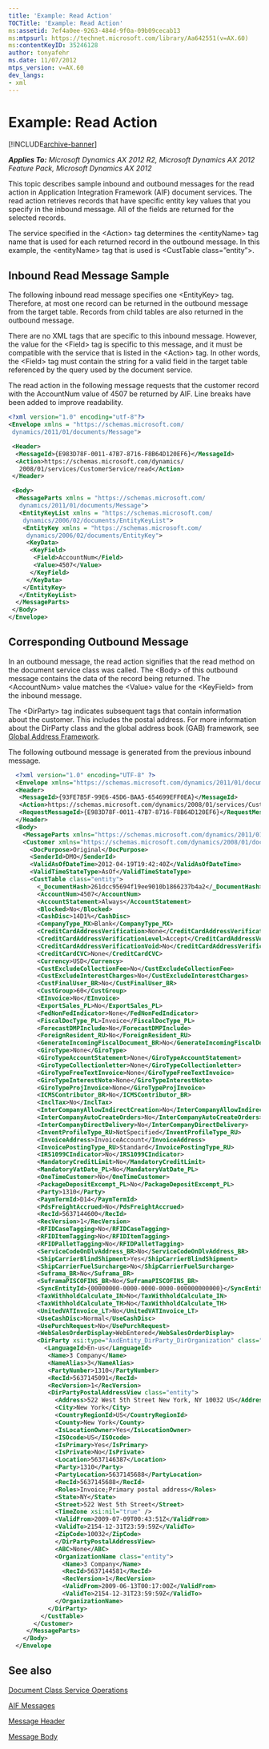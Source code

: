 ```yaml
---
title: 'Example: Read Action'
TOCTitle: 'Example: Read Action'
ms:assetid: 7ef4a0ee-9263-484d-9f0a-09b09cecab13
ms:mtpsurl: https://technet.microsoft.com/library/Aa642551(v=AX.60)
ms:contentKeyID: 35246128
author: tonyafehr
ms.date: 11/07/2012
mtps_version: v=AX.60
dev_langs:
- xml
---
```


# Example: Read Action 


[!INCLUDE[archive-banner](includes/archive-banner.md)]


_**Applies To:** Microsoft Dynamics AX 2012 R2, Microsoft Dynamics AX 2012 Feature Pack, Microsoft Dynamics AX 2012_

This topic describes sample inbound and outbound messages for the read action in Application Integration Framework (AIF) document services. The read action retrieves records that have specific entity key values that you specify in the inbound message. All of the fields are returned for the selected records.

The service specified in the \<Action\> tag determines the \<entityName\> tag name that is used for each returned record in the outbound message. In this example, the \<entityName\> tag that is used is \<CustTable class=”entity”\>.

## Inbound Read Message Sample

The following inbound read message specifies one \<EntityKey\> tag. Therefore, at most one record can be returned in the outbound message from the target table. Records from child tables are also returned in the outbound message.

There are no XML tags that are specific to this inbound message. However, the value for the \<Field\> tag is specific to this message, and it must be compatible with the service that is listed in the \<Action\> tag. In other words, the \<Field\> tag must contain the string for a valid field in the target table referenced by the query used by the document service.

The read action in the following message requests that the customer record with the AccountNum value of 4507 be returned by AIF. Line breaks have been added to improve readability.

``` xml
<?xml version="1.0" encoding="utf-8"?>
<Envelope xmlns = "https://schemas.microsoft.com/
 dynamics/2011/01/documents/Message">

 <Header>
  <MessageId>{E983D78F-0011-47B7-8716-F8B64D120EF6}</MessageId>
  <Action>https://schemas.microsoft.com/dynamics/
   2008/01/services/CustomerService/read</Action>
 </Header>

 <Body>
  <MessageParts xmlns = "https://schemas.microsoft.com/
   dynamics/2011/01/documents/Message">
   <EntityKeyList xmlns = "https://schemas.microsoft.com/
    dynamics/2006/02/documents/EntityKeyList">
    <EntityKey xmlns = "https://schemas.microsoft.com/
     dynamics/2006/02/documents/EntityKey">
     <KeyData>
      <KeyField>
       <Field>AccountNum</Field>
       <Value>4507</Value>
      </KeyField>
     </KeyData>
    </EntityKey>
   </EntityKeyList>
  </MessageParts>
 </Body>
</Envelope>
```

## Corresponding Outbound Message

In an outbound message, the read action signifies that the read method on the document service class was called. The \<Body\> of this outbound message contains the data of the record being returned. The \<AccountNum\> value matches the \<Value\> value for the \<KeyField\> from the inbound message.

The \<DirParty\> tag indicates subsequent tags that contain information about the customer. This includes the postal address. For more information about the DirParty class and the global address book (GAB) framework, see [Global Address Framework](https://technet.microsoft.com/library/hh608233\(v=ax.60\)).

The following outbound message is generated from the previous inbound message.

``` xml
  <?xml version="1.0" encoding="UTF-8" ?> 
  <Envelope xmlns="https://schemas.microsoft.com/dynamics/2011/01/documents/Message">
  <Header>
   <MessageId>{93FE7B5F-99E6-45D6-BAA5-654699EFF0EA}</MessageId> 
   <Action>https://schemas.microsoft.com/dynamics/2008/01/services/CustomerService/read</Action> 
   <RequestMessageId>{E983D78F-0011-47B7-8716-F8B64D120EF6}</RequestMessageId> 
  </Header>
  <Body>
    <MessageParts xmlns="https://schemas.microsoft.com/dynamics/2011/01/documents/Message">
    <Customer xmlns="https://schemas.microsoft.com/dynamics/2008/01/documents/Customer">
      <DocPurpose>Original</DocPurpose> 
      <SenderId>DMO</SenderId> 
      <ValidAsOfDateTime>2012-04-19T19:42:40Z</ValidAsOfDateTime> 
      <ValidTimeStateType>AsOf</ValidTimeStateType> 
      <CustTable class="entity">
        <_DocumentHash>261dcc95694f19ee9010b1866237b4a2</_DocumentHash> 
        <AccountNum>4507</AccountNum> 
        <AccountStatement>Always</AccountStatement> 
        <Blocked>No</Blocked> 
        <CashDisc>14D1%</CashDisc> 
        <CompanyType_MX>Blank</CompanyType_MX> 
        <CreditCardAddressVerification>None</CreditCardAddressVerification> 
        <CreditCardAddressVerificationLevel>Accept</CreditCardAddressVerificationLevel> 
        <CreditCardAddressVerificationVoid>No</CreditCardAddressVerificationVoid> 
        <CreditCardCVC>None</CreditCardCVC> 
        <Currency>USD</Currency> 
        <CustExcludeCollectionFee>No</CustExcludeCollectionFee> 
        <CustExcludeInterestCharges>No</CustExcludeInterestCharges> 
        <CustFinalUser_BR>No</CustFinalUser_BR> 
        <CustGroup>60</CustGroup> 
        <EInvoice>No</EInvoice> 
        <ExportSales_PL>No</ExportSales_PL> 
        <FedNonFedIndicator>None</FedNonFedIndicator> 
        <FiscalDocType_PL>Invoice</FiscalDocType_PL> 
        <ForecastDMPInclude>No</ForecastDMPInclude> 
        <ForeignResident_RU>No</ForeignResident_RU> 
        <GenerateIncomingFiscalDocument_BR>No</GenerateIncomingFiscalDocument_BR> 
        <GiroType>None</GiroType> 
        <GiroTypeAccountStatement>None</GiroTypeAccountStatement> 
        <GiroTypeCollectionletter>None</GiroTypeCollectionletter> 
        <GiroTypeFreeTextInvoice>None</GiroTypeFreeTextInvoice> 
        <GiroTypeInterestNote>None</GiroTypeInterestNote> 
        <GiroTypeProjInvoice>None</GiroTypeProjInvoice> 
        <ICMSContributor_BR>No</ICMSContributor_BR> 
        <InclTax>No</InclTax> 
        <InterCompanyAllowIndirectCreation>No</InterCompanyAllowIndirectCreation> 
        <InterCompanyAutoCreateOrders>No</InterCompanyAutoCreateOrders> 
        <InterCompanyDirectDelivery>No</InterCompanyDirectDelivery> 
        <InventProfileType_RU>NotSpecified</InventProfileType_RU> 
        <InvoiceAddress>InvoiceAccount</InvoiceAddress> 
        <InvoicePostingType_RU>Standard</InvoicePostingType_RU> 
        <IRS1099CIndicator>No</IRS1099CIndicator> 
        <MandatoryCreditLimit>No</MandatoryCreditLimit> 
        <MandatoryVatDate_PL>No</MandatoryVatDate_PL> 
        <OneTimeCustomer>No</OneTimeCustomer> 
        <PackageDepositExcempt_PL>No</PackageDepositExcempt_PL> 
        <Party>1310</Party> 
        <PaymTermId>D14</PaymTermId> 
        <PdsFreightAccrued>No</PdsFreightAccrued> 
        <RecId>5637144600</RecId> 
        <RecVersion>1</RecVersion> 
        <RFIDCaseTagging>No</RFIDCaseTagging> 
        <RFIDItemTagging>No</RFIDItemTagging> 
        <RFIDPalletTagging>No</RFIDPalletTagging> 
        <ServiceCodeOnDlvAddress_BR>No</ServiceCodeOnDlvAddress_BR> 
        <ShipCarrierBlindShipment>Yes</ShipCarrierBlindShipment> 
        <ShipCarrierFuelSurcharge>No</ShipCarrierFuelSurcharge> 
        <Suframa_BR>No</Suframa_BR> 
        <SuframaPISCOFINS_BR>No</SuframaPISCOFINS_BR> 
        <SyncEntityId>{00000000-0000-0000-0000-000000000000}</SyncEntityId> 
        <TaxWithholdCalculate_IN>No</TaxWithholdCalculate_IN> 
        <TaxWithholdCalculate_TH>No</TaxWithholdCalculate_TH> 
        <UnitedVATInvoice_LT>No</UnitedVATInvoice_LT> 
        <UseCashDisc>Normal</UseCashDisc> 
        <UsePurchRequest>No</UsePurchRequest> 
        <WebSalesOrderDisplay>WebEntered</WebSalesOrderDisplay> 
        <DirParty xsi:type="AxdEntity_DirParty_DirOrganization" class="entity" xmlns:xsi="http://www.w3.org/2001/XMLSchema-instance">
          <LanguageId>En-us</LanguageId> 
           <Name>3 Company</Name> 
           <NameAlias>3</NameAlias> 
           <PartyNumber>1310</PartyNumber> 
           <RecId>5637145091</RecId> 
           <RecVersion>1</RecVersion> 
           <DirPartyPostalAddressView class="entity">
             <Address>522 West 5th Street New York, NY 10032 US</Address> 
             <City>New York</City> 
             <CountryRegionId>US</CountryRegionId> 
             <County>New York</County> 
             <IsLocationOwner>Yes</IsLocationOwner> 
             <ISOcode>US</ISOcode> 
             <IsPrimary>Yes</IsPrimary> 
             <IsPrivate>No</IsPrivate> 
             <Location>5637146387</Location> 
             <Party>1310</Party> 
             <PartyLocation>5637145688</PartyLocation> 
             <RecId>5637145688</RecId> 
             <Roles>Invoice;Primary postal address</Roles> 
             <State>NY</State> 
             <Street>522 West 5th Street</Street> 
             <TimeZone xsi:nil="true" /> 
             <ValidFrom>2009-07-09T00:43:51Z</ValidFrom> 
             <ValidTo>2154-12-31T23:59:59Z</ValidTo> 
             <ZipCode>10032</ZipCode> 
             </DirPartyPostalAddressView>
             <ABC>None</ABC> 
             <OrganizationName class="entity">
               <Name>3 Company</Name> 
               <RecId>5637144581</RecId> 
               <RecVersion>1</RecVersion> 
               <ValidFrom>2009-06-13T00:17:00Z</ValidFrom> 
               <ValidTo>2154-12-31T23:59:59Z</ValidTo> 
             </OrganizationName>
           </DirParty>
         </CustTable>
       </Customer>
     </MessageParts>
    </Body>
  </Envelope
```

## See also

[Document Class Service Operations](document-class-service-operations.md)

[AIF Messages](aif-messages.md)

[Message Header](message-header.md)

[Message Body](message-body.md)


